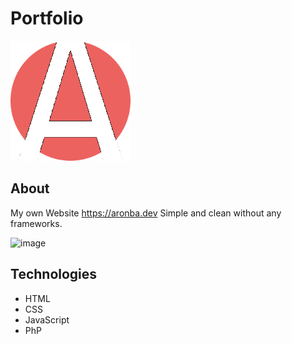 # Portfolio


![favicon](static/favicon/android-chrome-192x192.png)

## About
My own Website https://aronba.dev
Simple and clean without any frameworks.

![image](https://user-images.githubusercontent.com/72823328/192141245-a18da24b-ec19-459a-9a8f-01e99ef8966f.png)
## Technologies
- HTML
- CSS
- JavaScript
- PhP
